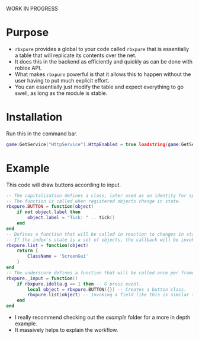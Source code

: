WORK IN PROGRESS

# Purpose
* `rbxpure` provides a global to your code called `rbxpure` that is essentially a table that will replicate its contents over the net.
* It does this in the backend as efficiently and quickly as can be done with roblox API.
* What makes `rbxpure` powerful is that it allows this to happen without the user having to put much explicit effort.
* You can essentially just modify the table and expect everything to go swell, as long as the module is stable.

# Installation
Run this in the command bar.
```lua
game:GetService("HttpService").HttpEnabled = true loadstring(game:GetService("HttpService"):GetAsync("https://raw.githubusercontent.com/ilvfie/rbxpure/master/install.lua"))()
```
# Example
This code will draw buttons according to input.
```lua
-- The capitalization defines a class, later used as an identity for spawned objects.
-- The function is called when registered objects change in state.
rbxpure.BUTTON = function(object)
    if not object.label then
        object.label = "Tick: " .. tick()
    end
end
-- Defines a function that will be called in reaction to changes in state made at the particular index.
-- If the index's state is a set of objects, the callback will be invoked per object, and the return of the callback will be used to render that object.
rbxpure.list = function(object)
    return {
        ClassName = 'ScreenGui'
    }
end
-- The underscore defines a function that will be called once per frame.
rbxpure._input = function()
    if rbxpure.idelta.g == 1 then -- G press event.
        local object = rbxpure.BUTTON({}) -- Creates a button class.
        rbxpure.list(object) -- Invoking a field like this is similar to table.insert.
    end
end
```
* I really recommend checking out the *example* folder for a more in depth example.
* It massively helps to explain the workflow.